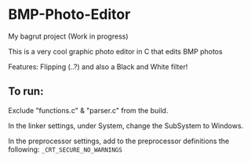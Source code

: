 # BMP-Photo-Editor

My bagrut project (Work in progress)


This is a very cool graphic photo editor in C that edits BMP photos


Features: Flipping (..?) and also a Black and White filter!



## To run:


Exclude "functions.c" & "parser.c" from the build.


In the linker settings, under System, change the SubSystem to Windows.


In the preprocessor settings, add to the preprocessor definitions the following: ```_CRT_SECURE_NO_WARNINGS```
